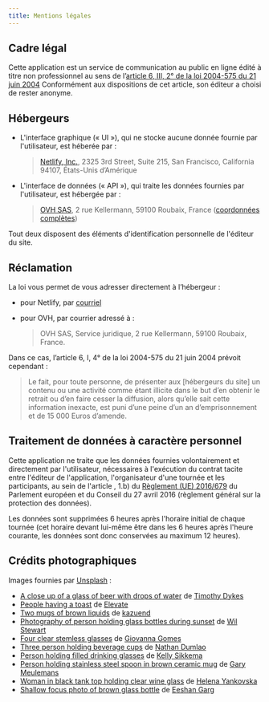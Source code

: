 ```yaml
---
title: Mentions légales
---
```

## Cadre légal

Cette application est un service de communication au public en ligne édité à titre non professionnel au sens de l’[article 6, III, 2° de la loi 2004-575 du 21 juin 2004](http://legifrance.gouv.fr/affichTexteArticle.do?idArticle=LEGIARTI000028345121&cidTexte=LEGITEXT000005789847)
Conformément aux dispositions de cet article, son éditeur a choisi de rester anonyme.

## Hébergeurs

- L'interface graphique (« UI »), qui ne stocke aucune donnée fournie par l'utilisateur, est héberée par :

  > [Netlify, Inc.](https://www.netlify.com/), 2325 3rd Street, Suite 215, San Francisco, California 94107, États-Unis d’Amérique

- L'interface de données (« API »), qui traite les données fournies par l'utilisateur, est hébergée par :

  > [OVH SAS](https://www.ovh.com/fr/), 2 rue Kellermann, 59100 Roubaix, France ([coordonnées complètes](https://www.ovh.com/fr/support/mentions-legales/))

Tout deux disposent des éléments d'identification personnelle de l'éditeur du site.

## Réclamation

La loi vous permet de vous adresser directement à l’hébergeur :

- pour Netlify, par [courriel](mailto:fraud@netlify.com?subject=Abuse%20report&body=Please%20include%20the%20site%20URL%20and%20reason%20for%20your%20report%2C%20and%20we%20will%20reply%20promptly.)

- pour OVH, par courrier adressé à :
  > OVH SAS, Service juridique, 2 rue Kellermann, 59100 Roubaix, France.

Dans ce cas, l’article 6, I, 4° de la loi 2004-575 du 21 juin 2004 prévoit cependant :

> Le fait, pour toute personne, de présenter aux [hébergeurs du site] un contenu ou une activité comme étant illicite dans le but d’en obtenir le retrait ou d’en faire cesser la diffusion, alors qu’elle sait cette information inexacte, est puni d’une peine d’un an d’emprisonnement et de 15 000 Euros d’amende.

## Traitement de données à caractère personnel

Cette application ne traite que les données fournies volontairement et directement par l'utilisateur, nécessaires à l'exécution du contrat tacite entre l'éditeur de l'application, l'organisateur d'une tournée et les participants, au sein de l'article , 1.b) du [Règlement (UE) 2016/679](http://data.europa.eu/eli/reg/2016/679/oj) du Parlement européen et du Conseil du 27 avril 2016 (règlement général sur la protection des données).

Les données sont supprimées 6 heures après l'horaire initial de chaque tournée (cet horaire devant lui-même être dans les 6 heures après l'heure courante, les données sont donc conservées au maximum 12 heures).

## Crédits photographiques

Images fournies par [Unsplash](https://unsplash.com/) :

- [A close up of a glass of beer with drops of water](https://unsplash.com/fr/photos/Lq1rOaigDoY) de [Timothy Dykes](https://unsplash.com/fr/@timothycdykes)
- [People having a toast](https://unsplash.com/fr/photos/snnhGYNqm44) de [Elevate](https://unsplash.com/fr/@elevatebeer)
- [Two mugs of brown liquids](https://unsplash.com/fr/photos/NmvMhov1sYc) de [kazuend](https://unsplash.com/fr/@kazuend)
- [Photography of person holding glass bottles during sunset](https://unsplash.com/fr/photos/UErWoQEoMrc) de [Wil Stewart](https://unsplash.com/fr/@wilstewart3)
- [Four clear stemless glasses](https://unsplash.com/fr/photos/_8KV86shhPo) de [Giovanna Gomes](https://unsplash.com/fr/@giisilveira)
- [Three person holding beverage cups](https://unsplash.com/fr/photos/6VhPY27jdps) de [Nathan Dumlao](https://unsplash.com/@nate_dumlao)
- [Person holding filled drinking glasses](https://unsplash.com/fr/photos/AgJdd_HgFPw) de [Kelly Sikkema](https://unsplash.com/@kellysikkema)
- [Person holding stainless steel spoon in brown ceramic mug](https://unsplash.com/fr/photos/FV27_pbpWk0) de [Gary Meulemans](https://unsplash.com/@anakin1814)
- [Woman in black tank top holding clear wine glass](https://unsplash.com/fr/photos/7EbGkOm8pWM) de [Helena Yankovska](https://unsplash.com/@helenayankovska)
- [Shallow focus photo of brown glass bottle](https://unsplash.com/fr/photos/KYuANAfgTWA) de [Eeshan Garg](https://unsplash.com/@iameeshangarg)